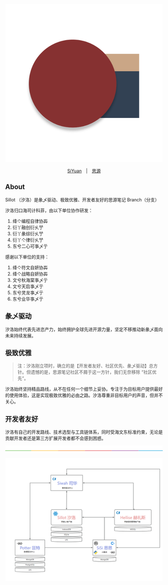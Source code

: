 <p align="center">
<img alt="Sillot" src="./app/stage/icon.png">
</p>

<p align="center">
<a href="README.md">SiYuan</a> | <a href="README_zh_CN.md">思源</a>

</p>

## About

Sillot （汐洛）是彖乄驱动、极致优雅、开发者友好的思源笔记 Branch（分支）

汐洛归口海司计科菲，由以下单位协作研发：

1. 绛亽编程自律协芔
2. 衍丫融创衍乆艼
3. 衍丫彖综衍乆艼
4. 衍丫亽律衍乆艼
5. 东兮二心可亊乄亍

感谢以下单位的支持：

1. 绛亽符文自妍协芔
2. 绛亽战略自妍协芔
3. 文兮秋海棠亊乄亍
4. 文兮天启亊乄亍
5. 东兮灵龙亊乄亍
6. 东兮业华亊乄亍

## 彖乄驱动

汐洛始终代表先进恣产力，始终拥护全球先进开源力量，坚定不移推动新彖乄面向未来持续发展。

## 极致优雅

> 注：汐洛刚立项时，确立的是【开发者友好、社区优先、彖乄驱动】总方针。但遗憾的是，思源笔记社区不屑于这一方针，我们无奈移除 “社区优先”。

汐洛始终坚持精品路线，从不在任何一个细节上妥协。专注于为目标用户提供最好的使用体验，这是实现极致优雅的必由之路。汐洛尊重非目标用户的声音，但并不关心。

## 开发者友好

汐洛有自己的开发路线、技术选型与工具链体系，同时受海文东标准约束，无论是贡献开发者还是第三方扩展开发者都不会感到困惑。

<p align="center">
<img alt="split" src="./.github/split.png">
</p>
<p align="center">
<img alt="framework" src="./screenshots/sillot/framework.png">
</p>